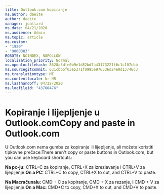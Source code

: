 ```yaml
---
title: Outlook.com kopiranje
ms.author: daeite
author: daeite
manager: joallard
ms.date: 04/21/2020
ms.audience: Admin
ms.topic: article
ms.custom:
- "1920"
- "9000303"
ROBOTS: NOINDEX, NOFOLLOW
localization_priority: Normal
ms.openlocfilehash: 8628a5dfe0b9e1d82bd7a43173221f6c1c107cbb
ms.sourcegitcommit: 631cbb5f03e5371f0995e976536d24e9d13746c3
ms.translationtype: MT
ms.contentlocale: hr-HR
ms.lasthandoff: 04/22/2020
ms.locfileid: "43760476"
---
```

# <a name="copy-and-paste-in-outlookcom"></a><span data-ttu-id="74476-102">Kopiranje i lijepljenje u Outlook.com</span><span class="sxs-lookup"><span data-stu-id="74476-102">Copy and paste in Outlook.com</span></span>

<span data-ttu-id="74476-103">U Outlook.com nema gumba za kopiranje ili lijepljenje, ali možete koristiti tipkovne prečace:</span><span class="sxs-lookup"><span data-stu-id="74476-103">There aren't copy or paste buttons in Outlook.com, but you can use keyboard shortcuts:</span></span>

<span data-ttu-id="74476-104">**Na pc-ju:** CTRL+C za kopiranje, CTRL+X za izreziavanje i CTRL+V za lijepljenje.</span><span class="sxs-lookup"><span data-stu-id="74476-104">**On a PC:** CTRL+C to copy, CTRL+X to cut, and CTRL+V to paste.</span></span>

<span data-ttu-id="74476-105">**Na Macračunalu:** CMD + C za kopiranje, CMD + X za rezanje, i CMD + V za lijepljenje.</span><span class="sxs-lookup"><span data-stu-id="74476-105">**On a Mac:** CMD+C to copy, CMD+X to cut, and CMD+V to paste.</span></span>
